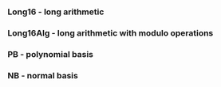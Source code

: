 ### Long16 - long arithmetic
### Long16Alg - long arithmetic with modulo operations
### PB - polynomial basis 
### NB - normal basis
